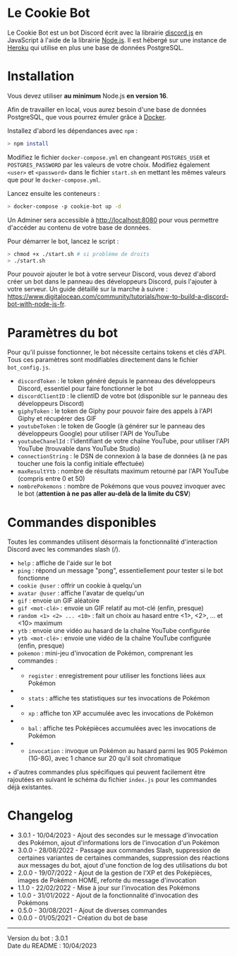 # Le Cookie Bot

Le Cookie Bot est un bot Discord écrit avec la librairie [discord.js](https://discord.js.org/#/) en JavaScript à l'aide
de la librairie [Node.js](https://nodejs.org/fr/). Il est hébergé sur une instance de [Heroku](https://www.heroku.com/)
qui utilise en plus une base de données PostgreSQL.

# Installation

Vous devez utiliser __au minimum__ Node.js **en version 16**.

Afin de travailler en local, vous aurez besoin d'une base de données PostgreSQL, que vous pourrez émuler grâce à [Docker](https://www.docker.com/).

Installez d'abord les dépendances avec `npm` :

```bash
> npm install
```

Modifiez le fichier `docker-compose.yml` en changeant `POSTGRES_USER` et `POSTGRES_PASSWORD` par les valeurs de votre choix.
Modifiez également `<user>` et `<password>` dans le fichier `start.sh` en mettant les mêmes valeurs que pour le `docker-compose.yml`.

Lancez ensuite les conteneurs :

```bash
> docker-compose -p cookie-bot up -d
```

Un Adminer sera accessible à <http://localhost:8080> pour vous permettre d'accéder au contenu de votre base de données.

Pour démarrer le bot, lancez le script :

```bash
> chmod +x ./start.sh # si problème de droits
> ./start.sh
```

Pour pouvoir ajouter le bot à votre serveur Discord, vous devez d'abord créer un bot dans le panneau des développeurs Discord,
puis l'ajouter à votre serveur. Un guide détaillé sur la marche à suivre : <https://www.digitalocean.com/community/tutorials/how-to-build-a-discord-bot-with-node-js-fr>.

# Paramètres du bot

Pour qu'il puisse fonctionner, le bot nécessite certains tokens et clés d'API. Tous ces paramètres sont modifiables directement
dans le fichier `bot_config.js`.

* `discordToken` : le token généré depuis le panneau des développeurs Discord, essentiel pour faire fonctionner le bot
* `discordClientID` : le clientID de votre bot (disponible sur le panneau des développeurs Discord)
* `giphyToken` : le token de Giphy pour pouvoir faire des appels à l'API Giphy et récupérer des GIF
* `youtubeToken` : le token de Google (à générer sur le panneau des développeurs Google) pour utiliser l'API de YouTube
* `youtubeChanelId` : l'identifiant de votre chaîne YouTube, pour utiliser l'API YouTube (trouvable dans YouTube Studio)
* `connectionString` : le DSN de connexion à la base de données (à ne pas toucher une fois la config initiale effectuée)
* `maxResultYtb` : nombre de résultats maximum retourné par l'API YouTube (compris entre 0 et 50)
* `nombrePokemons` : nombre de Pokémons que vous pouvez invoquer avec le bot (**attention à ne pas aller au-delà de la limite du CSV**)

# Commandes disponibles

Toutes les commandes utilisent désormais la fonctionnalité d'interaction Discord avec les commandes slash (/).

* `help` : affiche de l'aide sur le bot
* `ping` : répond un message "pong", essentiellement pour tester si le bot fonctionne
* `cookie @user` : offrir un cookie à quelqu'un
* `avatar @user` : affiche l'avatar de quelqu'un
* `gif` : envoie un GIF aléatoire
* `gif <mot-clé>` : envoie un GIF relatif au mot-clé (enfin, presque)
* `random <1> <2> ... <10>` : fait un choix au hasard entre <1>, <2>, ... et <10> maximum
* `ytb` : envoie une vidéo au hasard de la chaîne YouTube configurée
* `ytb <mot-clé>` : envoie une vidéo de la chaîne YouTube configurée (enfin, presque)
* `pokemon` : mini-jeu d'invocation de Pokémon, comprenant les commandes :
* * `register` : enregistrement pour utiliser les fonctions liées aux Pokémon
* * `stats` : affiche tes statistiques sur tes invocations de Pokémon
* * `xp` : affiche ton XP accumulée avec les invocations de Pokémon
* * `bal` : affiche tes Poképièces accumulées avec les invocations de Pokémon
* * `invocation` : invoque un Pokémon au hasard parmi les 905 Pokémon (1G-8G), avec 1 chance sur 20 qu'il soit chromatique

\+ d'autres commandes plus spécifiques qui peuvent facilement être rajoutées en suivant le schéma du fichier `index.js` pour les
commandes déjà existantes.

# Changelog

* 3.0.1 - 10/04/2023 - Ajout des secondes sur le message d'invocation des Pokémon, ajout d'informations lors de l'invocation d'un Pokémon
* 3.0.0 - 28/08/2022 - Passage aux commandes Slash, suppression de certaines variantes de certaines commandes, suppression des réactions aux messages du bot, ajout d'une fonction de log des utilisations du bot
* 2.0.0 - 19/07/2022 - Ajout de la gestion de l'XP et des Poképièces, images de Pokémon HOME, refonte du message d'invocation
* 1.1.0 - 22/02/2022 - Mise à jour sur l'invocation des Pokémons
* 1.0.0 - 31/01/2022 - Ajout de la fonctionnalité d'invocation des Pokémons
* 0.5.0 - 30/08/2021 - Ajout de diverses commandes
* 0.0.0 - 01/05/2021 - Création du bot de base

---

Version du bot : 3.0.1  
Date du README : 10/04/2023
